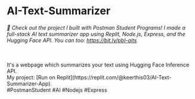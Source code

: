 # AI-Text-Summarizer

###### 🚀 Check out the project I built with Postman Student Programs! I made a full-stack AI text summarizer app using Replit, Node.js, Express, and the Hugging Face API. You can too: https://bit.ly/pbl-aits
<br>
It's a webpage which summarizes your text using Hugging Face Inference API.
<br>
My project: [Run on Replit](https://replit.com/@keerthis03/AI-Text-Summarizer-App).
<br>
#PostmanStudent #AI #Nodejs #Express
